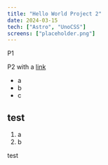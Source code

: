 ```yaml
---
title: "Hello World Project 2"
date: 2024-03-15
tech: ["Astro", "UnoCSS"]
screens: ["placeholder.png"]
---
```


P1

P2 with a [link](//google.com)

- a
- b
- c

## test

1. a
2. b

test